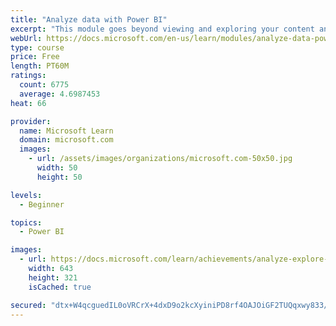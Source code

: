 ```yaml
---
title: "Analyze data with Power BI"
excerpt: "This module goes beyond viewing and exploring your content and explains how to interact with it by working with reports and dashboards to uncover and share new business insights."
webUrl: https://docs.microsoft.com/en-us/learn/modules/analyze-data-power-bi/
type: course
price: Free
length: PT60M
ratings:
  count: 6775
  average: 4.6987453
heat: 66

provider:
  name: Microsoft Learn
  domain: microsoft.com
  images:
    - url: /assets/images/organizations/microsoft.com-50x50.jpg
      width: 50
      height: 50

levels:
  - Beginner

topics:
  - Power BI

images:
  - url: https://docs.microsoft.com/learn/achievements/analyze-explore-data-power-bi-social.png
    width: 643
    height: 321
    isCached: true

secured: "dtx+W4qcguedIL0oVRCrX+4dxD9o2kcXyiniPD8rf4OAJOiGF2TUQqxwy833/968SjMYtDb8gj1J9nq7Efg2zFgzMaeqOtFpgZyHxzzduYMSVliN2GOFMKjTAxHA5KeqjJVD375CQuqZz6eQ1VwFE2p7GN3WFyTbJWDUvC9KG2CPphI6XsUkxZPN7Dvp9jyf4ngflgAmEnkOctEW2gmyfSsJVq3k+3pQcUfwDZmdt9bl10bAirat1sdthAQgLEoe4ywEQkM9CUX4fC5hesoHjYiGx3OtC84iaaTjUR20Xjbh5JGmJWFKa3Pa/WQq+E1qQ30svDsI4olIg8vCbwIbEElzftiO0gz3OOMrK2elauJhDEnlaCDoHcuY5+tE8x8tS2U3cbfvdgEdTx1mHHHclGYq3VN/egFCYp1OaXhbwOc=;6X6WZmWejeonK3TlCkme+Q=="
---
```


